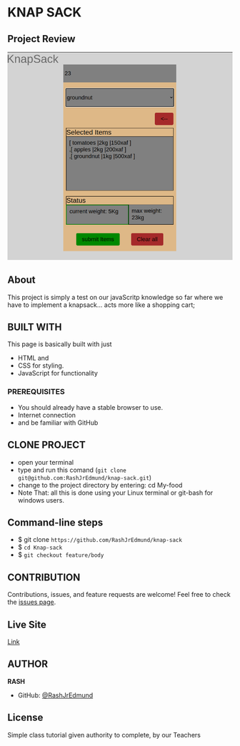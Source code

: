 # KNAP SACK

## Project Review
![home page](assets/images/overview.png)

## About
This project is simply a test on our javaScritp knowledge so far where we have to implement a knapsack... acts more like a shopping cart;

## BUILT WITH
This page is basically built with just
* HTML and
* CSS for styling.
* JavaScript for functionality

### PREREQUISITES
* You should already have a stable browser to use.
* Internet connection
* and be familiar with GitHub

## CLONE PROJECT
* open your terminal
* type and run this comand (`git clone git@github.com:RashJrEdmund/knap-sack.git`)
* change to the project directory by entering: cd My-food
* Note That: all this is done using your Linux terminal or git-bash for windows users.

## Command-line steps

- $ git clone `https://github.com/RashJrEdmund/knap-sack`
- $ `cd Knap-sack`
- $ `git checkout feature/body`

## CONTRIBUTION
Contributions, issues, and feature requests are welcome!
Feel free to check the [issues page](https://github.com/RashJrEdmund/knap-sack/issues).

## Live Site

[Link](https://rashjredmund.github.io/knap-sack/)

## AUTHOR
**RASH**
- GitHub: [@RashJrEdmund](https://github.com/RashJrEdmund)

## License
Simple class tutorial given authority to complete, by our Teachers